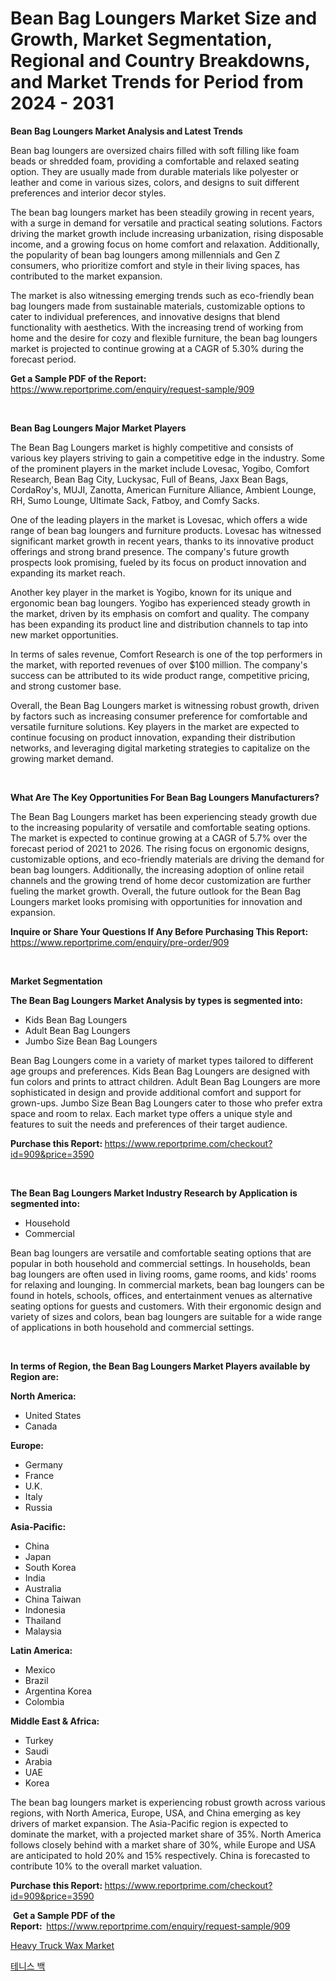 <p><h1>Bean Bag Loungers Market Size and Growth, Market Segmentation, Regional and Country Breakdowns, and Market Trends for Period from 2024 -  2031</h1></p><p><strong>Bean Bag Loungers Market Analysis and Latest Trends</strong></p>
<p><p>Bean bag loungers are oversized chairs filled with soft filling like foam beads or shredded foam, providing a comfortable and relaxed seating option. They are usually made from durable materials like polyester or leather and come in various sizes, colors, and designs to suit different preferences and interior decor styles.</p><p>The bean bag loungers market has been steadily growing in recent years, with a surge in demand for versatile and practical seating solutions. Factors driving the market growth include increasing urbanization, rising disposable income, and a growing focus on home comfort and relaxation. Additionally, the popularity of bean bag loungers among millennials and Gen Z consumers, who prioritize comfort and style in their living spaces, has contributed to the market expansion.</p><p>The market is also witnessing emerging trends such as eco-friendly bean bag loungers made from sustainable materials, customizable options to cater to individual preferences, and innovative designs that blend functionality with aesthetics. With the increasing trend of working from home and the desire for cozy and flexible furniture, the bean bag loungers market is projected to continue growing at a CAGR of 5.30% during the forecast period.</p></p>
<p><strong>Get a Sample PDF of the Report:&nbsp;</strong> <a href="https://www.reportprime.com/enquiry/request-sample/909">https://www.reportprime.com/enquiry/request-sample/909</a></p>
<p>&nbsp;</p>
<p><strong>Bean Bag Loungers Major Market Players</strong></p>
<p><p>The Bean Bag Loungers market is highly competitive and consists of various key players striving to gain a competitive edge in the industry. Some of the prominent players in the market include Lovesac, Yogibo, Comfort Research, Bean Bag City, Luckysac, Full of Beans, Jaxx Bean Bags, CordaRoy's, MUJI, Zanotta, American Furniture Alliance, Ambient Lounge, RH, Sumo Lounge, Ultimate Sack, Fatboy, and Comfy Sacks.</p><p>One of the leading players in the market is Lovesac, which offers a wide range of bean bag loungers and furniture products. Lovesac has witnessed significant market growth in recent years, thanks to its innovative product offerings and strong brand presence. The company's future growth prospects look promising, fueled by its focus on product innovation and expanding its market reach.</p><p>Another key player in the market is Yogibo, known for its unique and ergonomic bean bag loungers. Yogibo has experienced steady growth in the market, driven by its emphasis on comfort and quality. The company has been expanding its product line and distribution channels to tap into new market opportunities.</p><p>In terms of sales revenue, Comfort Research is one of the top performers in the market, with reported revenues of over $100 million. The company's success can be attributed to its wide product range, competitive pricing, and strong customer base.</p><p>Overall, the Bean Bag Loungers market is witnessing robust growth, driven by factors such as increasing consumer preference for comfortable and versatile furniture solutions. Key players in the market are expected to continue focusing on product innovation, expanding their distribution networks, and leveraging digital marketing strategies to capitalize on the growing market demand.</p></p>
<p>&nbsp;</p>
<p><strong>What Are The Key Opportunities For Bean Bag Loungers Manufacturers?</strong></p>
<p><p>The Bean Bag Loungers market has been experiencing steady growth due to the increasing popularity of versatile and comfortable seating options. The market is expected to continue growing at a CAGR of 5.7% over the forecast period of 2021 to 2026. The rising focus on ergonomic designs, customizable options, and eco-friendly materials are driving the demand for bean bag loungers. Additionally, the increasing adoption of online retail channels and the growing trend of home decor customization are further fueling the market growth. Overall, the future outlook for the Bean Bag Loungers market looks promising with opportunities for innovation and expansion.</p></p>
<p><strong>Inquire or Share Your Questions If Any Before Purchasing This Report:</strong> <a href="https://www.reportprime.com/enquiry/pre-order/909">https://www.reportprime.com/enquiry/pre-order/909</a></p>
<p>&nbsp;</p>
<p><strong>Market Segmentation</strong></p>
<p><strong>The Bean Bag Loungers Market Analysis by types is segmented into:</strong></p>
<p><ul><li>Kids Bean Bag Loungers</li><li>Adult Bean Bag Loungers</li><li>Jumbo Size Bean Bag Loungers</li></ul></p>
<p><p>Bean Bag Loungers come in a variety of market types tailored to different age groups and preferences. Kids Bean Bag Loungers are designed with fun colors and prints to attract children. Adult Bean Bag Loungers are more sophisticated in design and provide additional comfort and support for grown-ups. Jumbo Size Bean Bag Loungers cater to those who prefer extra space and room to relax. Each market type offers a unique style and features to suit the needs and preferences of their target audience.</p></p>
<p><strong>Purchase this Report:&nbsp;</strong><a href="https://www.reportprime.com/checkout?id=909&price=3590">https://www.reportprime.com/checkout?id=909&price=3590</a></p>
<p>&nbsp;</p>
<p><strong>The Bean Bag Loungers Market Industry Research by Application is segmented into:</strong></p>
<p><ul><li>Household</li><li>Commercial</li></ul></p>
<p><p>Bean bag loungers are versatile and comfortable seating options that are popular in both household and commercial settings. In households, bean bag loungers are often used in living rooms, game rooms, and kids' rooms for relaxing and lounging. In commercial markets, bean bag loungers can be found in hotels, schools, offices, and entertainment venues as alternative seating options for guests and customers. With their ergonomic design and variety of sizes and colors, bean bag loungers are suitable for a wide range of applications in both household and commercial settings.</p></p>
<p>&nbsp;</p>
<p><strong>In terms of Region, the Bean Bag Loungers Market Players available by Region are:</strong></p>
<p>
    <p> <strong> North America: </strong>
        <ul>
            <li>United States</li>
            <li>Canada</li>
        </ul>
        </p> 
    <p> <strong> Europe: </strong>
        <ul>
            <li>Germany</li>
            <li>France</li>
            <li>U.K.</li>
            <li>Italy</li>
            <li>Russia</li>
        </ul>
        </p> 
    <p> <strong> Asia-Pacific: </strong>
        <ul>
            <li>China</li>
            <li>Japan</li>
            <li>South Korea</li>
            <li>India</li>
            <li>Australia</li>
            <li>China Taiwan</li>
            <li>Indonesia</li>
            <li>Thailand</li>
            <li>Malaysia</li>
        </ul>
        </p> 
    <p> <strong> Latin America: </strong>
        <ul>
            <li>Mexico</li>
            <li>Brazil</li>
            <li>Argentina Korea</li>
            <li>Colombia</li>
        </ul>
        </p> 
    <p> <strong> Middle East & Africa: </strong>
        <ul>
            <li>Turkey</li>
            <li>Saudi</li>
            <li>Arabia</li>
            <li>UAE</li>
            <li>Korea</li>
        </ul>
    </p>
    </p>
<p><p>The bean bag loungers market is experiencing robust growth across various regions, with North America, Europe, USA, and China emerging as key drivers of market expansion. The Asia-Pacific region is expected to dominate the market, with a projected market share of 35%. North America follows closely behind with a market share of 30%, while Europe and USA are anticipated to hold 20% and 15% respectively. China is forecasted to contribute 10% to the overall market valuation.</p></p>
<p><strong>Purchase this Report: </strong><a href="https://www.reportprime.com/checkout?id=909&price=3590">https://www.reportprime.com/checkout?id=909&price=3590</a></p>
<p>&nbsp;<strong>Get a Sample PDF of the Report:&nbsp;&nbsp;</strong><a href="https://www.reportprime.com/enquiry/request-sample/909">https://www.reportprime.com/enquiry/request-sample/909</a></p>
<p><strong></strong></p>
<p><p><a href="https://nifty-kite-d51.notion.site/Heavy-Truck-Wax-Market-Size-Growth-Outlook-from-2024-to-2031-projecting-at-Market-s-Trends-Analysi-a22da26b22c046e5b7da3925286a6776">Heavy Truck Wax Market</a></p><p><a href="https://medium.com/@gummibear5656757/%ED%85%8C%EB%8B%88%EC%8A%A4-%EA%B0%80%EB%B0%A9-%EC%8B%9C%EC%9E%A5%EC%9D%80-%EC%8B%9C%EC%9E%A5-%EC%A0%90%EC%9C%A0%EC%9C%A8-%EC%8B%9C%EC%9E%A5-%ED%8A%B8%EB%A0%8C%EB%93%9C-%EB%B0%8F-%EC%8B%9C%EC%9E%A5-%EC%84%B1%EC%9E%A5%EC%97%90-%EA%B4%80%ED%95%9C-%EC%A0%95%EB%B3%B4%EB%A5%BC-%EC%A0%9C%EA%B3%B5%ED%95%A9%EB%8B%88%EB%8B%A4-d66df156bb4f">테니스 백</a></p></p>